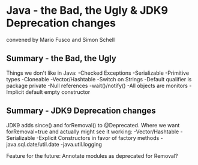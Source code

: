 # Java - the Bad, the Ugly & JDK9 Deprecation changes
convened by Mario Fusco and Simon Schell

## Summary - the Bad, the Ugly
Things we don't like in Java:
-Checked Exceptions
-Serializable
-Primitive types
-Cloneable
-Vector/Hashtable
-Switch on Strings
-Default qualifier is package private
-Null references
-wait()/notify()
-All objects are monitors
-Implicit default empty constructor

## Summary - JDK9 Deprecation changes
JDK9 adds since() and forRemoval() to @Deprecated.
Where we want forRemoval=true and actually might see it working:
-Vector/Hashtable
-Serializable
-Explicit Constructors in favor of factory methods
-java.sql.date/util.date
-java.util.logging

Feature for the future: Annotate modules as deprecated for Removal?
